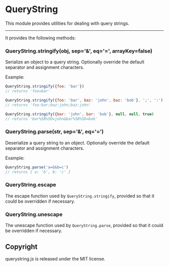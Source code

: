 
# QueryString

This module provides utilities for dealing with query strings.

---


It provides the following methods:


### QueryString.stringify(obj, sep='&', eq='=', arrayKey=false)

Serialize an object to a query string.
Optionally override the default separator and assignment characters.

Example:

```javascript
QueryString.stringify({foo: 'bar'})
// returns 'foo=bar'

QueryString.stringify({foo: 'bar', baz: 'john', baz: 'bob'}, ';', ':')
// returns 'foo:bar;baz:john;baz:john'

QueryString.stringify({bar: 'john', bar: 'bob'}, null, null, true)
// returns 'bar%5B%5D=john&bar%5B%5D=bob'
```


### QueryString.parse(str, sep='&', eq='=')

Deserialize a query string to an object.
Optionally override the default separator and assignment characters.

Example:

```javascript
QueryString.parse('a=b&b=c')
// returns { a: 'b', b: 'c' }
```


### QueryString.escape

The escape function used by `QueryString.stringify`,
provided so that it could be overridden if necessary.


### QueryString.unescape

The unescape function used by `QueryString.parse`,
provided so that it could be overridden if necessary.


## Copyright

querystring.js is released under the MIT license.
